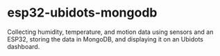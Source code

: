 # esp32-ubidots-mongodb
Collecting humidity, temperature, and motion data using sensors and an ESP32, storing the data in MongoDB, and displaying it on an Ubidots dashboard.
